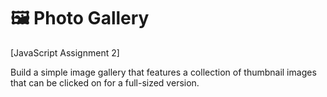 # 🖼 Photo Gallery 
[JavaScript Assignment 2]

Build a simple image gallery that features a collection of thumbnail images that can be clicked on for a full-sized version.
<br>




